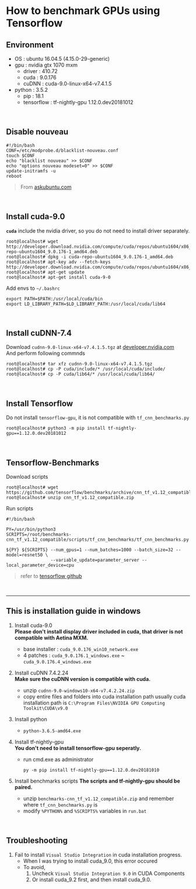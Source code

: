 # **How to benchmark GPUs using Tensorflow**

## **Environment**

- OS : ubuntu 16.04.5 (4.15.0-29-generic)
- gpu : nvidia gtx 1070 mxm
  - driver : 410.72
  - cuda : 9.0.176
  - cuDNN : cuda-9.0-linux-x64-v7.4.1.5
- python : 3.5.2
  - pip : 18.1
  - tensorflow : tf-nightly-gpu 1.12.0.dev20181012

&nbsp;

## **Disable nouveau**

```shell
#!/bin/bash
CONF=/etc/modprobe.d/blacklist-nouveau.conf
touch $CONF
echo "blacklist nouveau" >> $CONF
echo "options nouveau modeset=0" >> $CONF
update-initramfs -u
reboot
```

> From [askubuntu.com](https://askubuntu.com/questions/841876/how-to-disable-nouveau-kernel-driver)

&nbsp;

## **Install cuda-9.0**

**`cuda`** include the nvidia driver, so you do not need to install driver separately.

```shell
root@localhost# wget http://developer.download.nvidia.com/compute/cuda/repos/ubuntu1604/x86_64/cuda-repo-ubuntu1604_9.0.176-1_amd64.deb
root@localhost# dpkg -i cuda-repo-ubuntu1604_9.0.176-1_amd64.deb
root@localhost# apt-key adv --fetch-keys http://developer.download.nvidia.com/compute/cuda/repos/ubuntu1604/x86_64/7fa2af80.pub
root@localhost# apt-get update
root@localhost# apt-get install cuda-9-0
```

Add envs to `~/.bashrc`

```shell
export PATH=$PATH:/usr/local/cuda/bin
export LD_LIBRARY_PATH=$LD_LIBRARY_PATH:/usr/local/cuda/lib64
```

&nbsp;

## **Install cuDNN-7.4**

Download `cudnn-9.0-linux-x64-v7.4.1.5.tgz` at [developer.nvidia.com](https://developer.nvidia.com/cudnn)  
And perform following commnds

```shell
root@localhost# tar xfz cudnn-9.0-linux-x64-v7.4.1.5.tgz
root@localhost# cp -P cuda/include/* /usr/local/cuda/include/
root@localhost# cp -P cuda/lib64/* /usr/local/cuda/lib64/
```

&nbsp;

## **Install Tensorflow**

Do not install `tensorflow-gpu`, it is not compatible with `tf_cnn_benchmarks.py`

```shell
root@localhost# python3 -m pip install tf-nightly-gpu==1.12.0.dev20181012
```

&nbsp;

## **Tensorflow-Benchmarks**

Download scripts

```shell
root@localhost# wget https://github.com/tensorflow/benchmarks/archive/cnn_tf_v1.12_compatible.zip
root@localhost# unzip cnn_tf_v1.12_compatible.zip
```

Run scripts

```shell
#!/bin/bash

PY=/usr/bin/python3
SCRIPTS=/root/benchmarks-cnn_tf_v1.12_compatible/scripts/tf_cnn_benchmarks/tf_cnn_benchmarks.py

${PY} ${SCRIPTS} --num_gpus=1 --num_batches=1000 --batch_size=32 --model=resnet50 \
                 --variable_update=parameter_server --local_parameter_device=cpu
```

> refer to [tensorflow github](https://github.com/tensorflow/benchmarks)

&nbsp;

---
## **This is installation guide in windows**

1. Install cuda-9.0  
	**Please don't install display driver included in cuda, that driver is not compatible with Aetina MXM.**
	- base installer : `cuda_9.0.176_win10_network.exe`
	- 4 patches : `cuda_9.0.176.1_windows.exe` ~ `cuda_9.0.176.4_windows.exe`

2. Install cuDNN 7.4.2.24  
	**Make sure the cuDNN version is compatible with cuda.**
	- unzip `cudnn-9.0-windows10-x64-v7.4.2.24.zip`
	- copy entire files and folders into cuda installation path
	  usually cuda installation path is `C:\Program Files\NVIDIA GPU Computing Toolkit\CUDA\v9.0`

3. Install python
	- `python-3.6.5-amd64.exe`

4. Install tf-nightly-gpu  
	**You don't need to install tensorflow-gpu seperatly.** 
	- run cmd.exe as administrator  
        ```shell
	  py -m pip install tf-nightly-gpu==1.12.0.dev20181010
        ```

5. Install benchmarks scripts
	**The scripts and tf-nightly-gpu should be paired.**
	- unzip `benchmarks-cnn_tf_v1.12_compatible.zip` and remember where `tf_cnn_benchmarks.py` is
	- modify `%PYTHON%` and `%SCRIPTS%` variables in `run.bat`

&nbsp;

## **Troubleshooting**
1. Fail to install `Visual Studio Integration` in cuda installation progress.
	- When I was trying to install cuda_9.0, this error occured
	- To avoid, 
		1) Uncheck `Visual Studio Integration 9.0` in CUDA Components
		2) Or install cuda_9.2 first, and then install cuda_9.0.
